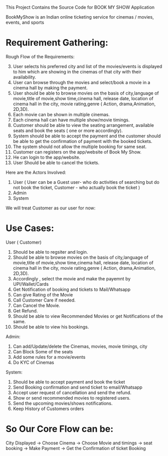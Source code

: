 This Project Contains the Source Code for BOOK MY SHOW Application

BookMyShow is an Indian online ticketing service for cinemas / movies, events, and sports

Requirement Gathering:
=====================================

Rough Flow of the Requirements:


3. User selects his preferred city and list of the movies/events is displayed to him which are showing  in the cinemas of that city with their availability.
4. User can browse through the movies and select/book  a movie in a cinema hall by making the payment.
5. User should be able to browse movies on the basis of city,language of movie,title of movie,show time,cinema hall, release date, location of cinema hall in the city, movie rating,genre ( Action,
drama,Animation, 2D,3D).
6. Each movie can be shown in multiple cinemas.
7. Each cinema hall can have multiple show/movie timings. 
8. Customer should be able to view the seating arrangement, available seats and book the seats ( one or more accordingly).
9. System should be able to accept the payment and the customer should be able to get the confirmation of payment with the booked tickets.
10. The system should not allow the multiple booking for same seat.
11. Customer can registers on the app/website of Book My Show. 
12. He can login to the app/website.
13. User Should be able to cancel the tickets.


Here are the Actors Involved:
1. User ( User can be a Guest user- who do activities of searching but do not book the ticket, Customer - who actually book the ticket )
2. Admin
3. System

We will treat Customer as our user for now: 


Use Cases:
=====================

User ( Customer)
1. Should be able to regsiter and login.
2. Should be able to browse movies on the basis of city,language of movie,title of movie,show time,cinema hall, release date, location of cinema hall in the city, movie rating,genre ( Action,
drama,Animation, 2D,3D).
3. Accordingly , select the movie and  make the payemnt by UPI/Wallet/Cards
4. Get Notification of booking and tickets to Mail/Whatsapp
5. Can give Rating of the Movie
7. Call Customer Care if needed.
6. Can Cancel the Movie.
7. Get Refund.
8. Should be able to view Recommended Movies or get Notifications of  the same.
9. Should be able to view his bookings.


Admin:
1. Can add/Update/delete the Cinemas, movies, movie timings, city
2. Can Block Some of the seats 
3. Add some rules for a movie/events
4. Do KYC of Cinemas


System:
1. Should be able to accept payment and book the ticket
2. Send Booking confirmation and send ticket to email/Whatsapp
3. Accept user request of cancellation and send the refund.
4. Show or send recommended movies to registered users.
5. Send the upcoming movies/shows notifications.
6. Keep History of Customers orders




So Our Core Flow can be:
================================

City Displayed ->  Choose Cinema -> Choose Movie and timings -> seat booking -> Make Payment -> Get the Confirmation of ticket Booking